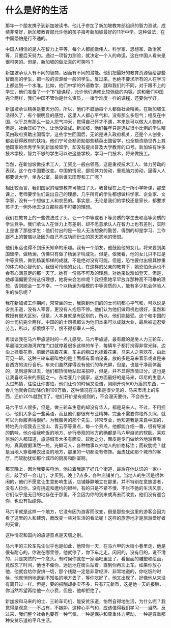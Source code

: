 # 什么是好的生活

那年一个朋友携子到新加坡读书。他儿子参加了新加坡教育部组织的智力测试，成绩非常好，新加坡教育部允许他的孩子报考新加坡最好的11所中学。这种做法，在中国恐怕是行不通的。 

中国人相信的是人在智力上平等，每个人都能做伟人、科学家、思想家、政治家等，只要后天努力。通过一项智力测验，就决定一个人的命运，这在中国人看来是很可笑的。但是，新加坡的做法真的可笑吗？ 

新加坡承认人有不同的智商，因而有不同的潜能。他们把最好的教育资源留给那些智商高的学生，把一般的资源给一般的学生。反过来，也绝不要求所有的人在学习上都达到一个水准。比如，他们中学的外语教学，就和我们的不同，对于跟不上的学生，他们准备了一个“B”级课程，允许他们选修比较低级的内容。这和我们中国完全两样，我们中国不管你是什么资质，一律学难度一样的课程，还要你学好。 

新加坡承认精英是要天分的，所以，他们不鼓励每个人都做社会精英。在新加坡生活得久了，有个很明显的感觉，这里人人都心平气和，没有那么多怨气；相反在中国，似乎总有那么一些人怨气冲天，觉得自己怀才不遇，本来是可以做大人物的，但是，社会压抑了他，让他没做成。新加坡，他们每年只是选拔很小比例的学生精英由政府资助出国留学，这些学生回国后，无论是进入政府机关，还是个人创业，都会获得政府的扶持。他们宁可全额资助那些精英出国留学，也全额资助世界上其他国家的优秀学生到新加坡留学，却没有提出普及大学教育的口号。新加坡有许多技术学校，智力不够的学生可以进这些学校，学习一门技术，将来做技工。 

当然，在新加坡做技术工人，工资比一般白领高，这是重视技术工人、体力劳动的表现。这个在中国要改变。中国的情况，鄙视体力劳动，重视脑力劳动，逼得人人都要读大学，坐办公室，最后谁去田野和工厂呢？ 

相比较而言，我们国家的理想教育可能过了头。我曾经在上海一所小学听课，那堂课上，老师要学生们说出自己的理想，几乎所有的学生都想做科学家、企业家、文学家，没有一个想做工人和农民的。事实是，无论是我们的学校还是家长，都要求孩子无一例外地去设立那些高不可攀的理想。 

我们在教育上的一些做法过了头，让一个中等或者下等资质的学生去和高等资质的学生竞争。我们承认人在体力上有差别，却不愿意承认人在智力上也有差别，实际上是害了那些学生：他们付出的是一般人无法想象的勤苦，得到的却是学习、工作跟不上的苦恼以及因为自己不成功而衍生的怨天怨地的愤恨。 

他们永远也得不到乐天知命的乐趣。我有一个朋友，他鼓励他的女儿，将来要到美国留学，做杨澜，仿佛只有做了杨澜才叫成功。但是，依我看，他的女儿只不过是中等资质，做到杨澜那样的成就，不是绝对没有可能，但是，恐怕要付出极其惨重的体力和心智代价。我很可怜他的女儿，在这样的父亲的教育下，她恐怕永远也不会有心满意足的那一天了。她有一份高不可及的理想，对她来说难如登天，但是，她却偏偏要坚持这份理想，她将来会怎样呢？我但愿她早早放弃那种高不可攀的理想，否则她会一生不幸。一个以杨澜为楷模的中等资质的人，能有多少机会体验人生的快乐呢？ 

我在新加坡工作期间，常常坐的士，我感到他们的的士司机都心平气和，可以说是安贫乐道，没有人宰客，更没有人抱怨不停。他们认为他们做司机也很好，虽然和教授有很大区别，但是，人本身就是有区别的，所以，他们能接受。这个和中国的的士司机完全两样。中国的的士司机都认为他们本来可以成就大业，最后被迫忍受劳苦，所以，都愤愤不平，恨不得都宰人一把。 

再谈谈我在马六甲旅游时的一点儿感受。马六甲旅游，最有趣的是坐人力三轮车，早晨瑞文纳海湾宾馆门口就停着很多这样的车子，每辆车子都打扮得非常光鲜，边沿上挂着花串，前面还插着花束，车主的胸口也挂着花束，马来人之喜欢花，由此可见一斑。这种三轮车最叫绝的是上面都有音响设备，放的多是马来音乐或者是来自西方的流行音乐。车夫们虽然穿得没有他们的车光鲜，但是，也是干净而体面的，见到游客过去，他们都热情地站起来招呼，但是，并不显得热情过分。这也是让我喜欢马来的原因之一。东南亚几个国家，这方面最好的是马来，印尼的生意人太过热情，往往让你害怕，他们让价的时候又没谱，刚刚开价500万盾的东西，一会儿他就会自动降价到100万盾，这种情况在马来是很少见的，马来市场上的东西，还价20%就到顶了，他们开价是有规则的，不会漫天要价，不会杀生。 

马六甲华人很多，但是，做三轮车生意的却没有华人，都是马来人。不过，不用担心，他们大多会一些英语，而且他们都很有专业精神，完全不需要你格外关照，就可以为你服务得很好。为我服务的那个先生，非常专业，他知道我是来自中国的，特地先介绍我去三宝山、青云亭等景点，每一个景点，他都能介绍一番，很有导游的韵味，他介绍我吃饭的地方、步行参观的地方的确都是马六甲游览的软肋。喜欢旅游的人都知道，旅游城市大多有面皮、软肋之分，面皮是专门做给外地游客看的，真真假假浑然一处，光鲜可人，各种物事以外地人的价格标注；而软肋呢？就是当地人穿着睡衣出没的地方，那里的一切都没有修饰。面皮犹如那个城市的客厅，而软肋犹如那个城市的厨房和卧室啊。 

那天晚上，因为我要买电池，他拉着我跑了好几个街道，最后在他认识的一家小店，敲了好一会儿门，才买到。晚上7点多，各种店铺关门。当地人的生活是很休闲的，他们不愿意让生意影响生活，店铺静静地立在那里，并不特别在意旅游者，没有人拉你，没有挑逗和邀约的眼神，有的只是不紧不慢、不张不弛的生活风景，它们似乎是无目的地存在于那里，不会因为你的到来或离去而改变，他们没有迎合你，也没有拒绝你。 

马六甲就是这样一个地方，它没有因为游客而改变，倒是那些来这里的游客会因为看了这里的人和建筑，而改变一些对生活的看法呢！这样的旅游地才是旅游爱好者的天堂。 

这种情况和国内的旅游景点是天壤之别。 

马六甲的三轮车先生似乎也是如此，他陪你一天，在马六甲的大街小巷里走，他是很有耐心的，你说在哪里停，他就停了，你下车走走，闲闲的，没有目的，说不清的，只是突然的一个念头。有时候你就在一家酒吧里坐了，看里面的雕塑和绘画，竟然忘了时间，他也不催你，远远地在街头站着，直到你再次上车。如果你放心他，他就会给你安排一切，那个线路一定是非常经济、非常地道的，你吃饭的时候，他就悄悄地退到不知名的地方去了，等你吃好了，他又出现了，好像他从来没有离开过一样。但是，要的报酬却委实不多，只有7元新币，这是他一天的报酬，你当然希望再给他一点小费，但是，他却拒绝了。 

新加坡和马来的的士、三轮车司机，能安贫乐道，怡然自得地生活，为什么呢？我觉得是观念——不占有，不嫉妒，这种心平气和，应该值得我们学习——当然，反过来，我们整个社会也要有一种气氛，一种是保护和尊重体力劳动，一种是尊重那种安贫乐道的平凡生活。
